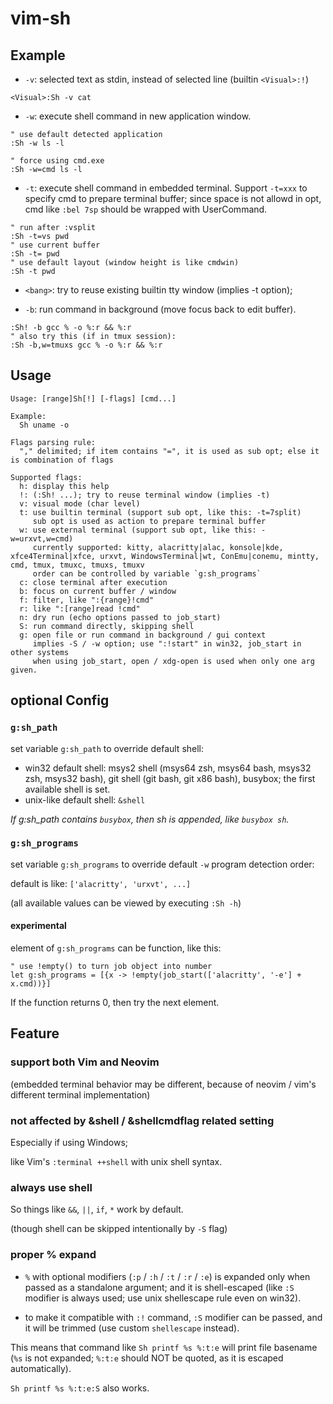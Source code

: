# vim-sh

## Example

- `-v`: selected text as stdin, instead of selected line (builtin `<Visual>:!`)

```vim
<Visual>:Sh -v cat
```

- `-w`: execute shell command in new application window.

```vim
" use default detected application
:Sh -w ls -l

" force using cmd.exe
:Sh -w=cmd ls -l
```

- `-t`: execute shell command in embedded terminal. Support `-t=xxx` to
  specify cmd to prepare terminal buffer; since space is not allowd in opt,
cmd like `:bel 7sp` should be wrapped with UserCommand.

```vim
" run after :vsplit
:Sh -t=vs pwd
" use current buffer
:Sh -t= pwd
" use default layout (window height is like cmdwin)
:Sh -t pwd
```

- `<bang>`: try to reuse existing builtin tty window (implies -t option);

- `-b`: run command in background (move focus back to edit buffer).

```vim
:Sh! -b gcc % -o %:r && %:r
" also try this (if in tmux session):
:Sh -b,w=tmuxs gcc % -o %:r && %:r
```

## Usage

```console
Usage: [range]Sh[!] [-flags] [cmd...]

Example:
  Sh uname -o

Flags parsing rule:
  "," delimited; if item contains "=", it is used as sub opt; else it is combination of flags

Supported flags:
  h: display this help
  !: (:Sh! ...); try to reuse terminal window (implies -t)
  v: visual mode (char level)
  t: use builtin terminal (support sub opt, like this: -t=7split)
     sub opt is used as action to prepare terminal buffer
  w: use external terminal (support sub opt, like this: -w=urxvt,w=cmd)
     currently supported: kitty, alacritty|alac, konsole|kde, xfce4Terminal|xfce, urxvt, WindowsTerminal|wt, ConEmu|conemu, mintty, cmd, tmux, tmuxc, tmuxs, tmuxv
     order can be controlled by variable `g:sh_programs`
  c: close terminal after execution
  b: focus on current buffer / window
  f: filter, like ":{range}!cmd"
  r: like ":[range]read !cmd"
  n: dry run (echo options passed to job_start)
  S: run command directly, skipping shell
  g: open file or run command in background / gui context
     implies -S / -w option; use ":!start" in win32, job_start in other systems
     when using job_start, open / xdg-open is used when only one arg given.
```

## optional Config

### `g:sh_path`

set variable `g:sh_path` to override default shell:

- win32 default shell: msys2 shell (msys64 zsh, msys64 bash, msys32 zsh,
  msys32 bash), git shell (git bash, git x86 bash), busybox; the first
available shell is set.
- unix-like default shell: `&shell`

*If g:sh_path contains `busybox`, then sh is appended, like `busybox sh`.*

### `g:sh_programs`

set variable `g:sh_programs` to override default `-w` program detection order:

default is like: `['alacritty', 'urxvt', ...]`

(all available values can be viewed by executing `:Sh -h`)

#### experimental

element of `g:sh_programs` can be function, like this:

```vim
" use !empty() to turn job object into number
let g:sh_programs = [{x -> !empty(job_start(['alacritty', '-e'] + x.cmd))}]
```

If the function returns 0, then try the next element.

## Feature

### support both Vim and Neovim

(embedded terminal behavior may be different, because of neovim / vim's
different terminal implementation)

### not affected by &shell / &shellcmdflag related setting

Especially if using Windows;

like Vim's `:terminal ++shell` with unix shell syntax.

### always use shell

So things like `&&`, `||`, `if`, `*` work by default.

(though shell can be skipped intentionally by `-S` flag)

### proper % expand

- `%` with optional modifiers (`:p` / `:h` / `:t` / `:r` / `:e`) is expanded
  only when passed as a standalone argument; and it is shell-escaped (like
  `:S` modifier is always used; use unix shellescape rule even on win32).

- to make it compatible with `:!` command, `:S` modifier can be passed, and it
  will be trimmed (use custom `shellescape` instead).

This means that command like `Sh printf %s %:t:e` will print file basename
(`%s` is not expanded; `%:t:e` should NOT be quoted, as it is escaped
automatically).

`Sh printf %s %:t:e:S` also works.

